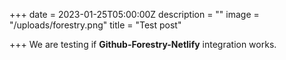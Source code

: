 +++
date = 2023-01-25T05:00:00Z
description = ""
image = "/uploads/forestry.png"
title = "Test post"

+++
We are testing if **Github-Forestry-Netlify** integration works.